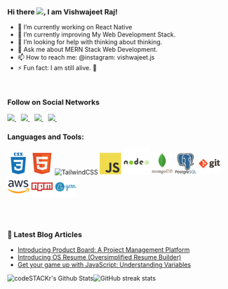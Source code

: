 ### Hi there <img src="https://raw.githubusercontent.com/MartinHeinz/MartinHeinz/master/wave.gif" width="30px">, I am Vishwajeet Raj!

- 🔭 I’m currently working on React Native
- 🌱 I’m currently improving My Web Development Stack.
- 🤔 I’m looking for help with thinking about thinking. 
- 💬 Ask me about MERN Stack Web Development.
- 📫 How to reach me: @instagram: vishwajeet.js
- ⚡ Fun fact: I am still alive. 🤷‍

<br />


### Follow on Social Networks

  <a href="https://www.linkedin.com/in/vishwajeetraj11/">
    <img width="30px" src="https://www.vectorlogo.zone/logos/linkedin/linkedin-icon.svg" target="_blank"/>
  </a>&ensp;

  <a href="https://twitter.com/Vishwajeet323/">
    <img width="30px" src="https://www.vectorlogo.zone/logos/twitter/twitter-official.svg" target="_blank"/>
  </a>&ensp;

  <a href="https://www.instagram.com/vishwajeet.js/">
    <img width="30px" src="https://www.vectorlogo.zone/logos/instagram/instagram-icon.svg" target="_blank" />
  </a>&ensp;
  <a href="https://www.youtube.com/channel/UCU7LV8eGRUmidJklEekn07Q">
    <img width="30px" src="https://www.vectorlogo.zone/logos/youtube/youtube-icon.svg" target="_blank"/>
  </a>&ensp;

### Languages and Tools:

<img src="https://github.com/devicons/devicon/blob/master/icons/css3/css3-plain-wordmark.svg" alt="CSS" width="50" height="50"/> <img src="https://github.com/devicons/devicon/blob/master/icons/html5/html5-original.svg" alt="HTML" width="50" height="50"/> <img src="https://cdn.worldvectorlogo.com/logos/tailwindcss.svg" alt="TailwindCSS" width="50" height="50"/> 
<img src="https://github.com/devicons/devicon/blob/master/icons/javascript/javascript-original.svg" alt="JavaScript" width="50" height="50"/> 
<img src="https://github.com/devicons/devicon/blob/master/icons/nodejs/nodejs-original-wordmark.svg" alt="NodeJS" width="60" height="60"/>
<img src="https://github.com/devicons/devicon/blob/master/icons/mongodb/mongodb-original-wordmark.svg" alt="MongoDB" width="50" height="50"/>
<img src="https://github.com/devicons/devicon/blob/master/icons/postgresql/postgresql-original-wordmark.svg" alt="PostgreSQL" width="50" height="50"/>
<img src="https://github.com/devicons/devicon/blob/master/icons/git/git-original-wordmark.svg" alt="Git" width="50" height="50"/>
<img src="https://github.com/devicons/devicon/blob/master/icons/amazonwebservices/amazonwebservices-original-wordmark.svg" alt="AWS" width="50" height="50"/>
<img src="https://github.com/devicons/devicon/blob/master/icons/npm/npm-original-wordmark.svg" alt="npm" width="50" height="50"/> <img src="https://github.com/devicons/devicon/blob/master/icons/yarn/yarn-original-wordmark.svg" alt="yarn" width="50" height="50"/> 


<br />
<br />


### 📘 Latest Blog Articles

<!-- BLOG-POST-LIST:START -->
- [Introducing Product Board: A Project Management Platform](https://vishwajeetraj11.hashnode.dev/introducing-product-board-a-project-management-platform)
- [Introducing OS Resume (Oversimplified Resume Builder)](https://vishwajeetraj11.hashnode.dev/introducing-os-resume-oversimplified-resume-builder)
- [Get your game up with JavaScript: Understanding Variables](https://vishwajeetraj11.hashnode.dev/get-your-game-up-with-javascript-understanding-variables)
<!-- BLOG-POST-LIST:END -->

<img align="left" alt="codeSTACKr's Github Stats" src="https://github-readme-stats.vercel.app/api?username=vishwajeetraj11&show_icons=true&hide_border=true" />


[twitter]: https://twitter.com/Vishwajeet323
[instagram]: https://www.instagram.com/vishwajeetraj11/
[linkedin]: https://www.linkedin.com/in/vishwajeetraj11/

![GitHub streak stats](https://github-readme-streak-stats.herokuapp.com/?user=vishwajeetraj11&count_private=true&theme=tokyonight&hide=contribs,prs)

